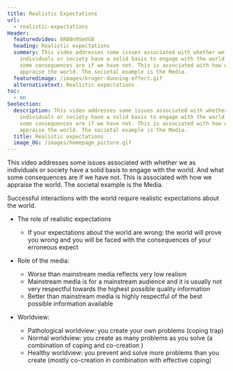 ```yaml
---
title: Realistic Expectations
url:
  - realistic-expectations
Header:
  featuredvideo: 6R8Bn9SmVG8
  heading: Realistic expectations
  summary: This video addresses some issues associated with whether we as
    individuals or society have a solid basis to engage with the world. And what
    some consequences are if we have not. This is associated with how we
    appraise the world. The societal example is the Media.
  featuredimage: /images/kruger-dunning-effect.gif
  alternativetext: Realistic expectations
toc:
  - on
SeoSection:
  description: This video addresses some issues associated with whether we as
    individuals or society have a solid basis to engage with the world. And what
    some consequences are if we have not. This is associated with how we
    appraise the world. The societal example is the Media.
  title: Realistic expectations
  image_OG: /images/homepage_picture.gif
---
```

This video addresses some issues associated with whether we as individuals or society have a solid basis to engage with the world. And what some consequences are if we have not. This is associated with how we appraise the world. The societal example is the Media.

Successful interactions with the world require realistic expectations about the world.

* The role of realistic expectations

  * If your expectations about the world are wrong: the world will prove you wrong and you will be faced with the consequences of your erroneous expect
* Role of the media:

  * Worse than mainstream media reflects very low realism
  * Mainstream media is for a mainstream audience and it is usually not very respectful towards the highest possible quality information
  * Better than mainstream media is highly respectful of the best possible information available
* Worldview:

  * Pathological worldview: you create your own problems (coping trap)
  * Normal worldview: you create as many problems as you solve (a combination of coping and co-creation )
  * Healthy worldview: you prevent and solve more problems than you create (mostly co-creation in combination with effective coping)
